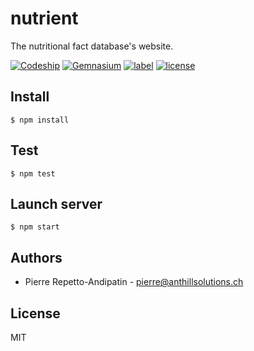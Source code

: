 # nutrient

The nutritional fact database's website.

[![Codeship](https://img.shields.io/codeship/a91d02c0-c44d-0134-63d5-3ea79dd40178.svg)]()
[![Gemnasium](https://img.shields.io/gemnasium/anthillsolutions/nutrient.svg)]()
[![label](https://img.shields.io/github/issues/anthillsolutions/nutrient.svg)]()
[![license](https://img.shields.io/github/license/anthillsolutions/nutrient.svg)]()

## Install

```
$ npm install
```

## Test

```
$ npm test
```

## Launch server

```
$ npm start
```

## Authors

* Pierre Repetto-Andipatin - <pierre@anthillsolutions.ch>

## License

MIT
